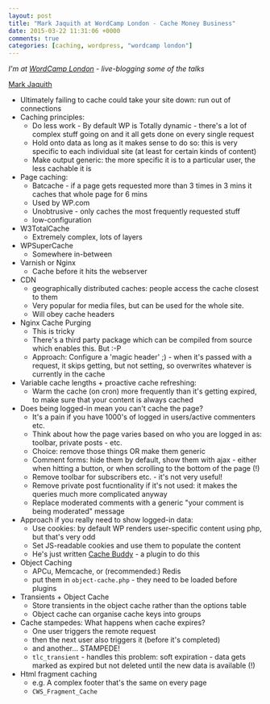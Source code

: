 ```yaml
---
layout: post
title: "Mark Jaquith at WordCamp London - Cache Money Business"
date: 2015-03-22 11:31:06 +0000
comments: true
categories: [caching, wordpress, "wordcamp london"]
---
```


_I'm at [WordCamp London](http://london.wordcamp.org/2015/) - live-blogging
some of the talks_

[Mark Jaquith](https://twitter.com/markjaquith)

* Ultimately failing to cache could take your site down: run out of connections
* Caching principles:
    * Do less work - By default WP is Totally dynamic - there's a lot of
      complex stuff going on and it all gets done on every single request
    * Hold onto data as long as it makes sense to do so: this is very specific
      to each individual site (at least for certain kinds of content)
    * Make output generic: the more specific it is to a particular user, the
      less cachable it is
* Page caching:
    * Batcache - if a page gets requested more than 3 times in 3 mins it
      caches that whole page for 6 mins
    * Used by WP.com
    * Unobtrusive - only caches the most frequently requested stuff
    * low-configuration
* W3TotalCache
    * Extremely complex, lots of layers
* WPSuperCache
    * Somewhere in-between
* Varnish or Nginx
    * Cache before it hits the webserver
* CDN
    * geographically distributed caches: people access the cache closest to
      them
    * Very popular for media files, but can be used for the whole site.
    * Will obey cache headers
* Nginx Cache Purging
    * This is tricky
    * There's a third party package which can be compiled from source which
      enables this. But :-P
    * Approach: Configure a 'magic header' ;) - when it's passed with a
      request, it skips getting, but not setting, so overwrites whatever is
      currently in the cache
* Variable cache lengths + proactive cache refreshing:
    * Warm the cache (on cron) more frequently than it's getting expired, to
      make sure that your content is always cached
* Does being logged-in mean you can't cache the page?
    * It's a pain if you have 1000's of logged in users/active commenters etc.
    * Think about how the page varies based on who you are logged in as:
      toolbar, private posts - etc.
    * Choice: remove those things OR make them generic
    * Comment forms: hide them by default, show them with ajax - either when
      hitting a button, or when scrolling to the bottom of the page (!)
    * Remove toolbar for subscribers etc. - it's not very useful!
    * Remove private post fucntionality if it's not used: it makes the queries
      much more complicated anyway
    * Replace moderated comments with a generic "your comment is being
      moderated" message
* Approach if you really need to show logged-in data:
    * Use cookies: by default WP renders user-specific content using php, but
      that's very odd
    * Set JS-readable cookies and use them to populate the content
    * He's just written [Cache
      Buddy](https://github.com/markjaquith/cache-buddy) - a plugin to do this
* Object Caching
    * APCu, Memcache, or (recommended:) Redis
    * put them in `object-cache.php` - they need to be loaded before plugins
* Transients + Object Cache
    * Store transients in the object cache rather than the options table
    * Object cache can organise cache keys into groups
* Cache stampedes: What happens when cache expires?
    * One user triggers the remote request
    * then the next user also triggers it (before it's completed)
    * and another... STAMPEDE!
    * `tlc_transient` - handles this problem: soft expiration - data gets
      marked as expired but not deleted until the new data is available (!)
* Html fragment caching
    * e.g. A complex footer that's the same on every page
    * `CWS_Fragment_Cache`
